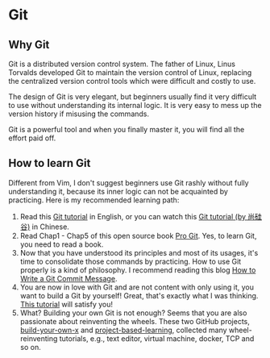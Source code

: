 # Git 

## Why Git 

Git is a distributed version control system. The father of Linux, Linus Torvalds developed Git to maintain the version control of Linux, replacing the centralized version control tools which were difficult and costly to use. 

The design of Git is very elegant, but beginners usually find it very difficult to use without understanding its internal logic. It is very easy to mess up the version history if misusing the commands. 

Git is a powerful tool and when you finally master it, you will find all the effort paid off. 

## How to learn Git 

Different from Vim, I don't suggest beginners use Git rashly without fully understanding it, because its inner logic can not be acquainted by practicing. Here is my recommended learning path: 

1. Read this [Git tutorial](https://missing.csail.mit.edu/2020/version-control/) in English, or you can watch this [Git tutorial (by 尚硅谷)](https://www.bilibili.com/video/BV1vy4y1s7k6) in Chinese. 
2. Read Chap1 - Chap5 of this open source book [Pro Git](https://git-scm.com/book/en/v2). Yes, to learn Git, you need to read a book. 
3. Now that you have understood its principles and most of its usages, it's time to consolidate those commands by practicing. How to use Git properly is a kind of philosophy. I recommend reading this blog [How to Write a Git Commit Message](https://chris.beams.io/posts/git-commit/). 
4. You are now in love with Git and are not content with only using it, you want to build a Git by yourself! Great, that's exactly what I was thinking. [This tutorial](https://wyag.thb.lt/) will satisfy you! 
5. What? Building your own Git is not enough?  Seems that you are also passionate about reinventing the wheels. These two GitHub projects, [build-your-own-x](https://github.com/danistefanovic/build-your-own-x) and [project-based-learning](https://github.com/tuvtran/project-based-learning), collected many wheel-reinventing tutorials, e.g., text editor, virtual machine, docker, TCP and so on. 
